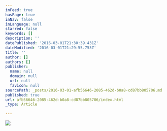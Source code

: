 ```yaml
---
inFeed: true
hasPage: true
inNav: false
inLanguage: null
starred: false
keywords: []
description: ''
datePublished: '2016-03-01T21:30:39.431Z'
dateModified: '2016-03-01T21:29:55.753Z'
title: ''
author: []
authors: []
publisher:
  name: null
  domain: null
  url: null
  favicon: null
sourcePath: _posts/2016-03-01-afb56646-2085-462d-b0a8-cd87bb805706.md
published: true
url: afb56646-2085-462d-b0a8-cd87bb805706/index.html
_type: Article

---
```

![](https://the-grid-user-content.s3-us-west-2.amazonaws.com/c46ac8bc-26fe-4137-a367-ebd8fe029b29.jpg)